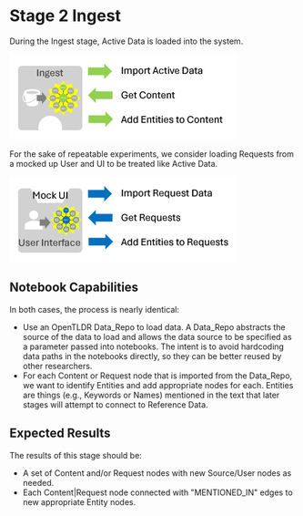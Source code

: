 # Stage 2 Ingest
During the Ingest stage, Active Data is loaded into the system.

![diagram](./Stage_2_Ingest_Content.png) 

For the sake of repeatable experiments, we consider loading Requests from a mocked up User and UI to be treated like Active Data.

![diagram](./Stage_2_Ingest_Requests.png)

## Notebook Capabilities

In both cases, the process is nearly identical:
* Use an OpenTLDR Data_Repo to load data. A Data_Repo abstracts the source of the data to load and allows the data source to be specified as a parameter passed into notebooks. The intent is to avoid hardcoding data paths in the notebooks directly, so they can be better reused by other researchers.
* For each Content or Request node that is imported from the Data_Repo, we want to identify Entities and add appropriate nodes for each. Entities are things (e.g., Keywords or Names) mentioned in the text that later stages will attempt to connect to Reference Data.

## Expected Results

The results of this stage should be:
- A set of Content and/or Request nodes with new Source/User nodes as needed.
- Each Content|Request node connected with "MENTIONED_IN" edges to new appropriate Entity nodes.